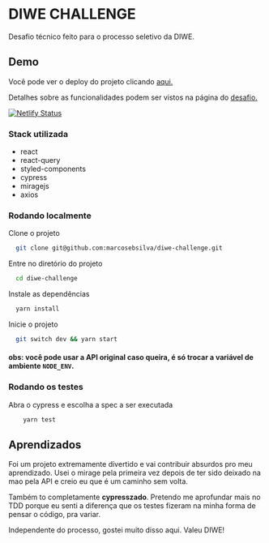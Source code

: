 
# DIWE CHALLENGE

Desafio técnico feito para o processo seletivo da DIWE.

## Demo

Você pode ver o deploy do projeto clicando [aqui.](https://diwe-marcos.netlify.app)

Detalhes sobre as funcionalidades podem ser vistos na página do [desafio.](https://github.com/diwe-engineering/diwe-challenge-frontend-junior)

[![Netlify Status](https://api.netlify.com/api/v1/badges/6ad84fa7-f383-4750-ab1e-d8593b86581e/deploy-status)](https://app.netlify.com/sites/diwe-marcos/deploys)



### Stack utilizada

- react
- react-query
- styled-components
- cypress
- miragejs
- axios

### Rodando localmente

Clone o projeto

```bash
  git clone git@github.com:marcosebsilva/diwe-challenge.git
```

Entre no diretório do projeto

```bash
  cd diwe-challenge
```

Instale as dependências

```bash
  yarn install
```

Inicie o projeto

```bash
  git switch dev && yarn start
```

#### obs: você pode usar a API original caso queira, é só trocar a variável de ambiente ``NODE_ENV``.


### Rodando os testes

Abra o cypress e escolha a spec a ser executada

```bash
    yarn test
```



## Aprendizados

Foi um projeto extremamente divertido e vai contribuir absurdos pro meu aprendizado. Usei o mirage pela primeira vez depois de ter sido deixado na mao pela API e creio eu que é um caminho sem volta. 

Também to completamente **cypresszado**. Pretendo me aprofundar mais no TDD porque eu senti a diferença que os testes fizeram na minha forma de pensar o código, pra variar.

Independente do processo, gostei muito disso aqui. Valeu DIWE!



